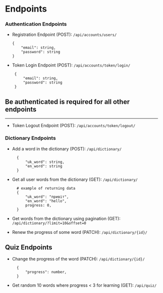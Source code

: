 # Endpoints
### Authentication Endpoints


 -   Registration Endpoint (POST): `/api/accounts/users/`

        ```
        {
            "email": string,
            "password": string
        }
        ```
-  Token Login Endpoint (POST): `/api/accounts/token/login/`

        {
            "email": string,
            "password": string
        }



## Be authenticated is required for all other endpoints
***


- Token Logout Endpoint (POST): `/api/accounts/token/logout/`



### Dictionary Endpoints

- Add a word in the dictionary (POST): `/api/dictionary/`

        {
            "uk_word": string,
            "en_word": string
        }


- Get all user words from the dictionary (GET): `/api/dictionary/`

        # example of returning data
        {
            "uk_word": "привіт",
            "en_word": "hello",
            progress: 0,
        }


- Get words from the dictionary using pagination (GET): `/api/dictionary/?limit=10&offset=0`


- Renew the progress of some word (PATCH): `/api/dictionary/{id}/`


## Quiz Endpoints


- Change the progress of the word (PATCH): `/api/dictionary/{id}/`

        {
            "progress": number,
        }

- Get random 10 words where progress < 3 for learning (GET): `/api/quiz/`

